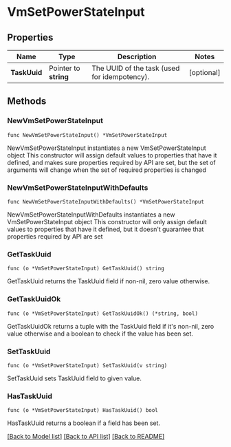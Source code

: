 # VmSetPowerStateInput

## Properties

Name | Type | Description | Notes
------------ | ------------- | ------------- | -------------
**TaskUuid** | Pointer to **string** | The UUID of the task (used for idempotency). | [optional] 

## Methods

### NewVmSetPowerStateInput

`func NewVmSetPowerStateInput() *VmSetPowerStateInput`

NewVmSetPowerStateInput instantiates a new VmSetPowerStateInput object
This constructor will assign default values to properties that have it defined,
and makes sure properties required by API are set, but the set of arguments
will change when the set of required properties is changed

### NewVmSetPowerStateInputWithDefaults

`func NewVmSetPowerStateInputWithDefaults() *VmSetPowerStateInput`

NewVmSetPowerStateInputWithDefaults instantiates a new VmSetPowerStateInput object
This constructor will only assign default values to properties that have it defined,
but it doesn't guarantee that properties required by API are set

### GetTaskUuid

`func (o *VmSetPowerStateInput) GetTaskUuid() string`

GetTaskUuid returns the TaskUuid field if non-nil, zero value otherwise.

### GetTaskUuidOk

`func (o *VmSetPowerStateInput) GetTaskUuidOk() (*string, bool)`

GetTaskUuidOk returns a tuple with the TaskUuid field if it's non-nil, zero value otherwise
and a boolean to check if the value has been set.

### SetTaskUuid

`func (o *VmSetPowerStateInput) SetTaskUuid(v string)`

SetTaskUuid sets TaskUuid field to given value.

### HasTaskUuid

`func (o *VmSetPowerStateInput) HasTaskUuid() bool`

HasTaskUuid returns a boolean if a field has been set.


[[Back to Model list]](../README.md#documentation-for-models) [[Back to API list]](../README.md#documentation-for-api-endpoints) [[Back to README]](../README.md)


